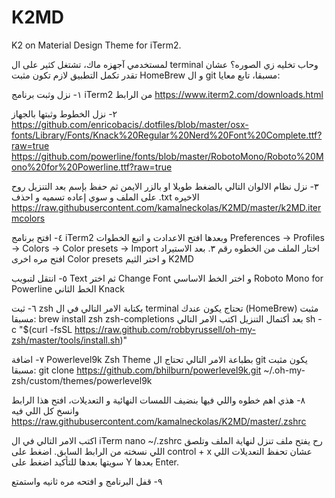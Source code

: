 # K2MD
K2 on Material Design Theme for iTerm2.


لمستخدمي آجهزه ماك، تشتغل كثير على ال terminal وحاب تخليه زي الصوره؟ 
عشان تقدر تكمل التطبيق لازم تكون مثبت HomeBrew و ال git مسبقا، تابع معايا:

١- نزل وثبت برنامج iTerm2 من الرابط https://www.iterm2.com/downloads.html

٢- نزل الخطوط وثبتها بالجهاز 
https://github.com/enricobacis/.dotfiles/blob/master/osx-fonts/Library/Fonts/Knack%20Regular%20Nerd%20Font%20Complete.ttf?raw=true
https://github.com/powerline/fonts/blob/master/RobotoMono/Roboto%20Mono%20for%20Powerline.ttf?raw=true

٣- نزل نظام الالوان التالي بالضغط طويلا او بالزر الايمن ثم حفظ بإسم بعد التنزيل روح على الملف و سوي إعاده تسميه و احذف .txt الاخيره
https://raw.githubusercontent.com/kamalneckolas/K2MD/master/k2MD.itermcolors

٤- افتح برنامج iTerm2 وبعدها افتح الاعدادت و اتبع الخطوات
Preferences → Profiles → Colors → Color presets → Import
اختار الملف من الخطوه رقم ٣.
بعد الاستيراد افتح مره اخرى Color presets و اختر الثيم K2MD

٥- انتقل لتبويب Text ثم اختر Change Font و اختر 
الخط الاساسي Roboto Mono for Powerline
الخط الثاني Knack

٦- ثبت zsh بكتابة الامر التالي في ال terminal تحتاج يكون عندك (HomeBrew) مثبت مسبقا:
brew install zsh zsh-completions
بعد أكتمال التنزيل اكتب الامر التالي
sh -c "$(curl -fsSL https://raw.github.com/robbyrussell/oh-my-zsh/master/tools/install.sh)"

٧- اضافة Powerlevel9k Zsh Theme بطباعة الامر التالي تحتاج ال git يكون مثبت مسبقا:
git clone https://github.com/bhilburn/powerlevel9k.git ~/.oh-my-zsh/custom/themes/powerlevel9k

٨- هذي اهم خطوه واللي فيها بنضيف اللمسات النهائية و التعديلات، افتح هذا الرابط وانسخ كل اللي فيه
https://raw.githubusercontent.com/kamalneckolas/K2MD/master/.zshrc

 اكتب الامر التالي في ال iTerm
nano ~/.zshrc
رح يفتح ملف تنزل لنهاية الملف وتلصق اللي نسخته من الرابط السابق.
اضغط على control + x عشان تحفظ التعديلات اللي سويتها بعدها للتأكيد اضغط على Y بعدها Enter.

٩- قفل البرنامج و افتحه مره ثانيه واستمتع


